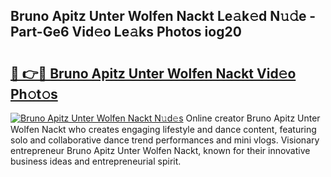 ## Bruno Apitz Unter Wolfen Nackt Le𝚊k𝚎d N𝚞𝚍e - Part-Ge6 Vid𝚎o Le𝚊ks Photos iog20

# <h2><a href="http://fb66o6w.evod.top/?m=Bruno+Apitz+Unter+Wolfen+Nackt">🔗 👉🔴 Bruno Apitz Unter Wolfen Nackt Vid𝚎o Ph𝚘t𝚘s</a></h2>

[![Bruno Apitz Unter Wolfen Nackt N𝚞d𝚎s](https://i.imgur.com/8V9OHl7.gif)](http://fb66o6w.evod.top/?m=Bruno+Apitz+Unter+Wolfen+Nackt)
Online creator Bruno Apitz Unter Wolfen Nackt who creates engaging lifestyle and dance content, featuring solo and collaborative dance trend performances and mini vlogs. Visionary entrepreneur Bruno Apitz Unter Wolfen Nackt, known for their innovative business ideas and entrepreneurial spirit. 
